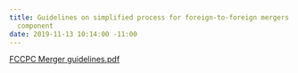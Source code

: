 ```yaml
---
title: Guidelines on simplified process for foreign-to-foreign mergers with Nigerian
  component
date: 2019-11-13 10:14:00 -11:00
---
```


[FCCPC Merger guidelines.pdf](/uploads/FCCPC%20Merger%20guidelines.pdf)